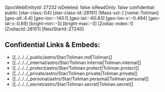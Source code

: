 ﻿---
location: [-60.83,140.1,4.4]
type: Star
tags:
- astro/Star

---
SpocWebEntityId: 27232
isDeleted: false
isReadOnly: false
confidential: public
[star-class::G4]
[star-class-id::28191]
[Mass-sol::]
[name::Toliman]
[geo-alt::4.4]
[geo-lon::-140.1]
[geo-lat::-60.83]
[geo-lon-v::-0.494]
[geo-lat-v::0.69]
[bright-min::-3]
[bright-max::-3]
[Zodiac-index::1]
[ZodiacId::28101]
[NextStarId::27240]



## Confidential Links & Embeds: 
- [[../../../_public/astro/Star/Toliman.md|Toliman]] 
- [[../../../_internal/astro/Star/Toliman.internal|Toliman.internal]] 
- [[../../../_protect/astro/Star/Toliman.protect|Toliman.protect]] 
- [[../../../_private/astro/Star/Toliman.private|Toliman.private]] 
- [[../../../_personal/astro/Star/Toliman.personal|Toliman.personal]] 
- [[../../../_secret/astro/Star/Toliman.secret|Toliman.secret]] 
